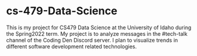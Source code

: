 # cs-479-Data-Science
This is my project for CS479 Data Science at the University of Idaho during the Spring2022 term. My project is to analyze messages in the #tech-talk channel of the Coding Den Discord server. I plan to visualize trends in different software development related technologies.
